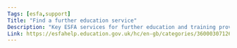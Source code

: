 ```yaml
---
Tags: [esfa,support]
Title: "Find a further education service"
Description: "Key ESFA services for further education and training providers."
Link: https://esfahelp.education.gov.uk/hc/en-gb/categories/360003071260
---
```

